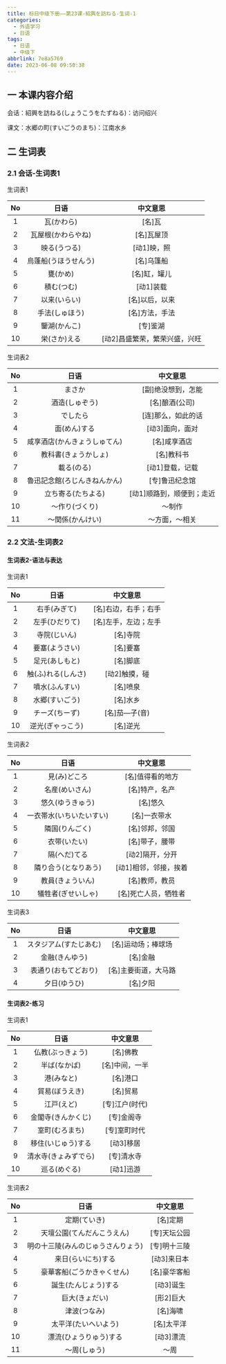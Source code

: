 ```yaml
---
title: 标日中级下册——第23课-紹興を訪ねる-生词-1
categories:
  - 外语学习
  - 日语
tags:
  - 日语
  - 中级下
abbrlink: 7e8a5769
date: 2023-06-08 09:50:38
---
```

## 一 本课内容介绍

会话：紹興を訪ねる(しょうこうをたずねる)：访问绍兴

课文：水郷の町(すいごうのまち)：江南水乡

<!--more-->

## 二 生词表

### 2.1 会话-生词表1

生词表1

|  No  |         日语         |           中文意思            |
| :--: | :------------------: | :---------------------------: |
|  1   |      瓦(かわら)      |            [名]瓦             |
|  2   |  瓦屋根(かわらやね)  |          [名]瓦屋顶           |
|  3   |     映る(うつる)     |          [动1]映，照          |
|  4   | 烏蓬船(うほうせんう) |          [名]乌篷船           |
|  5   |       甕(かめ)       |         [名]缸，罐儿          |
|  6   |      積む(つむ)      |           [动1]装载           |
|  7   |     以来(いらい)     |        [名]以后，以来         |
|  8   |    手法(しゅほう)    |        [名]方法，手法         |
|  9   |     鑒湖(かんこ)     |           [专]鉴湖            |
|  10  |     栄(さか)える     | [动2]昌盛繁荣，繁荣兴盛，兴旺 |

生词表2

|  No  |             日语             |         中文意思          |
| :--: | :--------------------------: | :-----------------------: |
|  1   |            まさか            |    [副]绝没想到，怎能     |
|  2   |        酒造(しゅぞう)        |      [名]酿酒(公司)       |
|  3   |           でしたら           |    [连]那么，如此的话     |
|  4   |         面(めん)する         |      [动3]面向，面对      |
|  5   | 咸享酒店(かんきょうしゅてん) |       [名]咸享酒店        |
|  6   |     教科書(きょうかしょ)     |        [名]教科书         |
|  7   |          載る(のる)          |      [动1]登载，记载      |
|  8   | 魯迅記念館(ろじんきねんかん) |      [专]鲁迅纪念馆       |
|  9   |      立ち寄る(たちよる)      | [动1]顺路到，顺便到；走近 |
|  10  |        ～作り(づくり)        |          ～制作           |
|  11  |       ～関係(かんけい)       |      ～方面，～相关       |

### 2.2 文法-生词表2

#### 生词表2-语法与表达

生词表1

|  No  |        日语        |       中文意思       |
| :--: | :----------------: | :------------------: |
|  1   |    右手(みぎて)    | [名]右边，右手；右手 |
|  2   |   左手(ひだりて)   | [名]左手，左边；左手 |
|  3   |    寺院(じいん)    |       [名]寺院       |
|  4   |   要塞(ようさい)   |       [名]要塞       |
|  5   |   足元(あしもと)   |       [名]脚底       |
|  6   | 触(ふ)れる(しんさ) |    [动2]触摸，碰     |
|  7   |   噴水(ふんすい)   |       [名]喷泉       |
|  8   |   水郷(すいごう)   |       [名]水乡       |
|  9   |   チーズ(ちーず)   |    [名]茄—子(音)     |
|  10  |  逆光(ぎゃっこう)  |       [名]逆光       |

生词表2

|  No  |           日语           |       中文意思        |
| :--: | :----------------------: | :-------------------: |
|  1   |       見(み)どころ       |   [名]值得看的地方    |
|  2   |      名産(めいさん)      |    [名]特产，名产     |
|  3   |     悠久(ゆうきゅう)     |       [名]悠久        |
|  4   | 一衣帯水(いちいたいすい) |     [名]一衣带水      |
|  5   |      隣国(りんごく)      |    [名]邻邦，邻国     |
|  6   |       衣带(いたい)       |    [名]带子，腰带     |
|  7   |       隔(へだ)てる       |    [动2]隔开，分开    |
|  8   |   隣り合う(となりあう)   | [动1]相邻，邻接，挨着 |
|  9   |     教員(きょういん)     |    [名]教师，教员     |
|  10  |    犠牲者(ぎせいしゃ)    | [名]死亡人员，牺牲者  |

生词表3

|  No  |          日语          |       中文意思       |
| :--: | :--------------------: | :------------------: |
|  1   | スタジアム(すたじあむ) |  [名]运动场；棒球场  |
|  2   |     金融(きんゆう)     |       [名]金融       |
|  3   |  表通り(おもてどおり)  | [名]主要街道，大马路 |
|  4   |      夕日(ゆうひ)      |       [名]夕阳       |

#### 生词表2-练习 

生词表1


|  No  |         日语         |    中文意思    |
| :--: | :------------------: | :------------: |
|  1   |   仏教(ぶっきょう)   |    [名]佛教    |
|  2   |     半ば(なかば)     | [名]中间，一半 |
|  3   |      港(みなと)      |    [名]港口    |
|  4   |    貿易(ぼうえき)    |    [名]贸易    |
|  5   |      江戸(えど)      | [专]江户(时代) |
|  6   |  金閣寺(きんかくじ)  |   [专]金阁寺   |
|  7   |    室町(むろまち)    |  [专]室町时代  |
|  8   |  移住(いじゅう)する  |   [动3]移居    |
|  9   | 清水寺(きょみずでら) |   [专]清水寺   |
|  10  |     巡る(めぐる)     |   [动1]迅游    |

生词表2                                                               

|  No  |                日语                |   中文意思   |
| :--: | :--------------------------------: | :----------: |
|  1   |            定期(ていき)            |   [名]定期   |
|  2   |     天壇公園(てんだんこうえん)     | [专]天坛公园 |
|  3   | 明の十三陵(みんのじゅうさんりょう) | [专]明十三陵 |
|  4   |         来日(らいにち)する         | [动3]来日本  |
|  5   |     豪華客船(ごうかきゃくせん)     | [名]豪华客船 |
|  6   |        誕生(たんじょう)する        |  [动3]诞生   |
|  7   |           巨大(きょだい)           |  [形2]巨大   |
|  8   |            津波(つなみ)            |   [名]海啸   |
|  9   |        太平洋(たいへいよう)        |  [名]太平洋  |
|  10  |       漂流(ひょうりゅう)する       |  [动3]漂流   |
|  11  |            ～周(しゅう)            |     ～周     |

